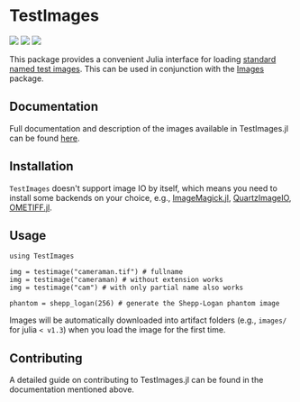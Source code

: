 # TestImages

[![][travis-img]][travis-url]
[![][pkgeval-img]][pkgeval-url]
[![][codecov-img]][codecov-url]

This package provides a convenient Julia interface for loading
[standard named test images](https://en.wikipedia.org/wiki/Standard_test_image).
This can be used in conjunction with the
[Images](https://github.com/JuliaImages/Images.jl) package.

## Documentation

Full documentation and description of the images available in TestImages.jl can be found [here](https://testimages.juliaimages.org/).

## Installation

`TestImages` doesn't support image IO by itself, which means you need to install some backends on your choice, e.g., [ImageMagick.jl](https://github.com/JuliaIO/ImageMagick.jl), [QuartzImageIO](https://github.com/JuliaIO/QuartzImageIO.jl), [OMETIFF.jl](https://github.com/tlnagy/OMETIFF.jl).

## Usage

```
using TestImages

img = testimage("cameraman.tif") # fullname
img = testimage("cameraman) # without extension works
img = testimage("cam") # with only partial name also works

phantom = shepp_logan(256) # generate the Shepp-Logan phantom image
```

Images will be automatically downloaded into artifact folders (e.g., `images/` for julia `< v1.3`) when you load the image for the first time.

## Contributing

A detailed guide on contributing to TestImages.jl can be found in the documentation mentioned above.

<!-- URLS -->

[pkgeval-img]: https://juliaci.github.io/NanosoldierReports/pkgeval_badges/T/TestImages.svg
[pkgeval-url]: https://juliaci.github.io/NanosoldierReports/pkgeval_badges/report.html
[travis-img]: https://travis-ci.org/JuliaImages/TestImages.jl.svg?branch=master
[travis-url]: https://travis-ci.org/JuliaImages/TestImages.jl
[codecov-img]: https://codecov.io/github/JuliaImages/TestImages.jl/coverage.svg?branch=master
[codecov-url]: https://codecov.io/github/JuliaImages/TestImages.jl?branch=master
